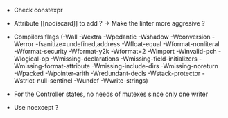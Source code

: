 - Check constexpr
- Attribute [[nodiscard]] to add ? -> Make the linter more aggresive ?
- Compilers flags (-Wall -Wextra -Wpedantic -Wshadow -Wconversion -Werror -fsanitize=undefined,address -Wfloat-equal -Wformat-nonliteral -Wformat-security -Wformat-y2k -Wformat=2 -Wimport -Winvalid-pch -Wlogical-op -Wmissing-declarations -Wmissing-field-initializers -Wmissing-format-attribute -Wmissing-include-dirs -Wmissing-noreturn -Wpacked -Wpointer-arith -Wredundant-decls -Wstack-protector -Wstrict-null-sentinel -Wundef -Wwrite-strings)

- For the Controller states, no needs of mutexes since only one writer

- Use noexcept ?

